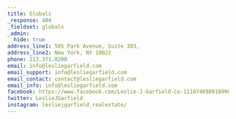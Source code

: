 ```yaml
---
title: Globals
_response: 404
_fieldset: globals
_admin:
  hide: true
address_line1: 505 Park Avenue, Suite 303,
address_line2: New York, NY 10022
phone: 212.371.8200
email: info@lesliegarfield.com
email_support: info@lesliegarfield.com
email_contact: contact@lesliegarfield.com
email_info: info@lesliegarfield.com
facebook: https://www.facebook.com/Leslie-J-Garfield-Co-111074898918906/
twitter: LeslieJGarfield
instagram: lesliejgarfield_realestate/
---
```












